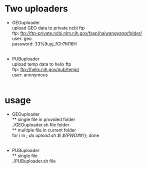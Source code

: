 # Two uploaders
* GEOuploader<br>
upload GEO data to private ncbi ftp<br>
ftp: ftp://ftp-private.ncbi.nlm.nih.gov/fasp/haiwangyang/folder/<br>
user: geo<br>
password: 33%9uyj_fCh?M16H<br><br>

* PUBuploader<br>
upload temp data to helix ftp<br>
ftp: ftp://helix.nih.gov/pub/temp/<br>
user: anonymous<br><br>

# usage
* GEOuploader<br>
** single file in provided folder<br>
./GEOuploader.sh file folder<br>
** multiple file in current folder<br>
for i in *; do upload.sh $i ${PWD##*/}; done<br><br>

* PUBuploader<br>
** single file<br>
./PUBuploader.sh file<br>
